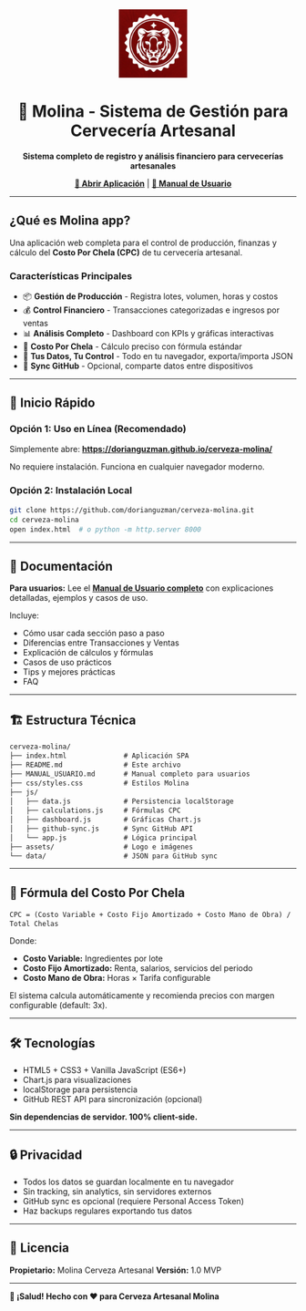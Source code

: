 <div align="center">

<a href="https://dorianguzman.github.io/cerveza-molina/">
  <img src="assets/small_logo.jpg" alt="Molina Logo" width="120">
</a>

# 🍺 Molina - Sistema de Gestión para Cervecería Artesanal

**Sistema completo de registro y análisis financiero para cervecerías artesanales**

**[🚀 Abrir Aplicación](https://dorianguzman.github.io/cerveza-molina/)** | **[📖 Manual de Usuario](MANUAL_USUARIO.md)**

</div>

---

## ¿Qué es Molina app?

Una aplicación web completa para el control de producción, finanzas y cálculo del **Costo Por Chela (CPC)** de tu cervecería artesanal.

### Características Principales

- 📦 **Gestión de Producción** - Registra lotes, volumen, horas y costos
- 💰 **Control Financiero** - Transacciones categorizadas e ingresos por ventas
- 📊 **Análisis Completo** - Dashboard con KPIs y gráficas interactivas
- 🧮 **Costo Por Chela** - Cálculo preciso con fórmula estándar
- 💾 **Tus Datos, Tu Control** - Todo en tu navegador, exporta/importa JSON
- 🔄 **Sync GitHub** - Opcional, comparte datos entre dispositivos

---

## 🚀 Inicio Rápido

### Opción 1: Uso en Línea (Recomendado)

Simplemente abre: **https://dorianguzman.github.io/cerveza-molina/**

No requiere instalación. Funciona en cualquier navegador moderno.

### Opción 2: Instalación Local

```bash
git clone https://github.com/dorianguzman/cerveza-molina.git
cd cerveza-molina
open index.html  # o python -m http.server 8000
```

---

## 📖 Documentación

**Para usuarios:** Lee el **[Manual de Usuario completo](MANUAL_USUARIO.md)** con explicaciones detalladas, ejemplos y casos de uso.

Incluye:
- Cómo usar cada sección paso a paso
- Diferencias entre Transacciones y Ventas
- Explicación de cálculos y fórmulas
- Casos de uso prácticos
- Tips y mejores prácticas
- FAQ

---

## 🏗️ Estructura Técnica

```
cerveza-molina/
├── index.html              # Aplicación SPA
├── README.md               # Este archivo
├── MANUAL_USUARIO.md       # Manual completo para usuarios
├── css/styles.css          # Estilos Molina
├── js/
│   ├── data.js             # Persistencia localStorage
│   ├── calculations.js     # Fórmulas CPC
│   ├── dashboard.js        # Gráficas Chart.js
│   ├── github-sync.js      # Sync GitHub API
│   └── app.js              # Lógica principal
├── assets/                 # Logo e imágenes
└── data/                   # JSON para GitHub sync
```

---

## 🧮 Fórmula del Costo Por Chela

```
CPC = (Costo Variable + Costo Fijo Amortizado + Costo Mano de Obra) / Total Chelas
```

Donde:
- **Costo Variable:** Ingredientes por lote
- **Costo Fijo Amortizado:** Renta, salarios, servicios del periodo
- **Costo Mano de Obra:** Horas × Tarifa configurable

El sistema calcula automáticamente y recomienda precios con margen configurable (default: 3x).

---

## 🛠️ Tecnologías

- HTML5 + CSS3 + Vanilla JavaScript (ES6+)
- Chart.js para visualizaciones
- localStorage para persistencia
- GitHub REST API para sincronización (opcional)

**Sin dependencias de servidor. 100% client-side.**

---

## 🔒 Privacidad

- Todos los datos se guardan localmente en tu navegador
- Sin tracking, sin analytics, sin servidores externos
- GitHub sync es opcional (requiere Personal Access Token)
- Haz backups regulares exportando tus datos

---

## 📄 Licencia

**Propietario:** Molina Cerveza Artesanal
**Versión:** 1.0 MVP

---

**🍺 ¡Salud! Hecho con ❤️ para Cerveza Artesanal Molina**
